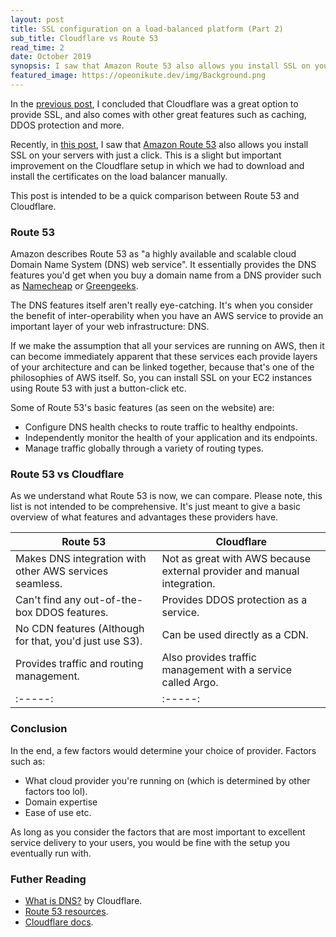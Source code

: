 ```yaml
---
layout: post
title: SSL configuration on a load-balanced platform (Part 2)
sub_title: Cloudflare vs Route 53
read_time: 2
date: October 2019
synopsis: I saw that Amazon Route 53 also allows you install SSL on your servers with just a click. This is a slight but important improvement on the Cloudflare setup in which we had to download and install the certificates on the load balancer manually.
featured_image: https://opeonikute.dev/img/Background.png
---
```


In the [previous post](/posts/SSL-configuration-on-a-load-balanced-platform), I concluded that Cloudflare was a great option to provide SSL, and also comes with other great features such as caching, DDOS protection and more.

Recently, in [this post](https://medium.com/free-code-camp/distributed-systems-when-you-should-build-them-and-how-to-scale-a-step-by-step-guide-37e76a177218), I saw that [Amazon Route 53](https://aws.amazon.com/route53/) also allows you install SSL on your servers with just a click. This is a slight but important improvement on the Cloudflare setup in which we had to download and install the certificates on the load balancer manually. 

This post is intended to be a quick comparison between Route 53 and Cloudflare.

### Route 53

Amazon describes Route 53 as "a highly available and scalable cloud Domain Name System (DNS) web service". It essentially provides the DNS features you'd get when you buy a domain name from a DNS provider such as [Namecheap](http://namecheap.com) or [Greengeeks](http://greengeeks.com). 

The DNS features itself aren't really eye-catching. It's when you consider the benefit of inter-operability when you have an AWS service to provide an important layer of your web infrastructure: DNS. 

If we make the assumption that all your services are running on AWS, then it can become immediately apparent that these services each provide layers of your architecture and can be linked together, because that's one of the philosophies of AWS itself. So, you can install SSL on your EC2 instances using Route 53 with just a button-click etc. 

Some of Route 53's basic features (as seen on the website) are:

- Configure DNS health checks to route traffic to healthy endpoints.
- Independently monitor the health of your application and its endpoints.
- Manage traffic globally through a variety of routing types.
 
### Route 53 vs Cloudflare
As we understand what Route 53 is now, we can compare. Please note, this list is not intended to be comprehensive. It's just meant to give a basic overview of what features and advantages these providers have.


| Route 53 | Cloudflare | 
|-------|--------|
| Makes DNS integration with other AWS services seamless. | Not as great with AWS because external provider and manual integration. | 
| Can't find any out-of-the-box DDOS features. | Provides DDOS protection as a service. | 
| No CDN features (Although for that, you'd just use S3). | Can be used directly as a CDN. |
| Provides traffic and routing management. | Also provides traffic management with a service called Argo. |
:-----:|:-----:

### Conclusion

In the end, a few factors would determine your choice of provider. Factors such as:

- What cloud provider you're running on (which is determined by other factors too lol).
- Domain expertise
- Ease of use etc.

As long as you consider the factors that are most important to excellent service delivery to your users, you would be fine with the setup you eventually run with.

### Futher Reading

- [What is DNS?](https://www.cloudflare.com/learning/dns/what-is-dns/) by Cloudflare.
- [Route 53 resources](https://aws.amazon.com/route53/resources/).
- [Cloudflare docs](https://developers.cloudflare.com/docs/).